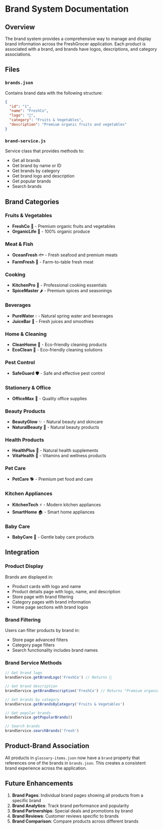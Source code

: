 # Brand System Documentation

## Overview
The brand system provides a comprehensive way to manage and display brand information across the FreshGrocer application. Each product is associated with a brand, and brands have logos, descriptions, and category associations.

## Files

### `brands.json`
Contains brand data with the following structure:
```json
{
  "id": "1",
  "name": "FreshCo",
  "logo": "🍎",
  "category": "Fruits & Vegetables",
  "description": "Premium organic fruits and vegetables"
}
```

### `brand-service.js`
Service class that provides methods to:
- Get all brands
- Get brand by name or ID
- Get brands by category
- Get brand logo and description
- Get popular brands
- Search brands

## Brand Categories

### Fruits & Vegetables
- **FreshCo** 🍎 - Premium organic fruits and vegetables
- **OrganicLife** 🌱 - 100% organic produce

### Meat & Fish
- **OceanFresh** 🐟 - Fresh seafood and premium meats
- **FarmFresh** 🚜 - Farm-to-table fresh meat

### Cooking
- **KitchenPro** 🍳 - Professional cooking essentials
- **SpiceMaster** 🌶️ - Premium spices and seasonings

### Beverages
- **PureWater** 💧 - Natural spring water and beverages
- **JuiceBar** 🥤 - Fresh juices and smoothies

### Home & Cleaning
- **CleanHome** 🧽 - Eco-friendly cleaning products
- **EcoClean** 🌿 - Eco-friendly cleaning solutions

### Pest Control
- **SafeGuard** 🛡️ - Safe and effective pest control

### Stationery & Office
- **OfficeMax** 📝 - Quality office supplies

### Beauty Products
- **BeautyGlow** ✨ - Natural beauty and skincare
- **NaturalBeauty** 🌸 - Natural beauty products

### Health Products
- **HealthPlus** 💊 - Natural health supplements
- **VitaHealth** 💪 - Vitamins and wellness products

### Pet Care
- **PetCare** 🐕 - Premium pet food and care

### Kitchen Appliances
- **KitchenTech** ⚡ - Modern kitchen appliances
- **SmartHome** 🏠 - Smart home appliances

### Baby Care
- **BabyCare** 👶 - Gentle baby care products

## Integration

### Product Display
Brands are displayed in:
- Product cards with logo and name
- Product details page with logo, name, and description
- Store page with brand filtering
- Category pages with brand information
- Home page sections with brand logos

### Brand Filtering
Users can filter products by brand in:
- Store page advanced filters
- Category page filters
- Search functionality includes brand names

### Brand Service Methods

```javascript
// Get brand logo
brandService.getBrandLogo('FreshCo') // Returns 🍎

// Get brand description
brandService.getBrandDescription('FreshCo') // Returns "Premium organic fruits and vegetables"

// Get brands by category
brandService.getBrandsByCategory('Fruits & Vegetables')

// Get popular brands
brandService.getPopularBrands()

// Search brands
brandService.searchBrands('fresh')
```

## Product-Brand Association

All products in `glossary-items.json` now have a `brand` property that references one of the brands in `brands.json`. This creates a consistent brand experience across the application.

## Future Enhancements

1. **Brand Pages**: Individual brand pages showing all products from a specific brand
2. **Brand Analytics**: Track brand performance and popularity
3. **Brand Partnerships**: Special deals and promotions by brand
4. **Brand Reviews**: Customer reviews specific to brands
5. **Brand Comparison**: Compare products across different brands
